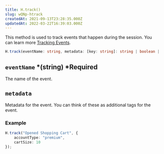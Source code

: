 ```yaml
---
title: H.track()
slug: wQNp-htrack
createdAt: 2021-09-13T23:28:35.000Z
updatedAt: 2022-03-22T16:39:03.000Z
---
```


This method is used to track events that happen during the session. You can learn more [Tracking Events](/session-replay/tracking-events).

```typescript
H.track(eventName: string, metadata: [key: string]: string | boolean | number) => void;
```

## `eventName` *(string) *Required

The name of the event.

## `metadata`

Metadata for the event. You can think of these as additional tags for the event.

### Example

```typescript
H.track("Opened Shopping Cart", {
    accountType: "premium",
    cartSize: 10
});
```

